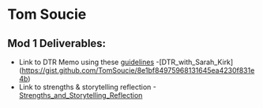 # Tom Soucie


## Mod 1 Deliverables:
* Link to DTR Memo using these [guidelines](https://github.com/turingschool/career-development-curriculum/blob/master/module_one/dtr_guidelines_memo.md) -[DTR_with_Sarah_Kirk] (https://gist.github.com/TomSoucie/8e1bf84975968131645ea4230f831e4b)
 * Link to strengths & storytelling reflection -[Strengths_and_Storytelling_Reflection](https://gist.github.com/TomSoucie/224deeef6e2f64dee90733a0d3b9c6f5)
